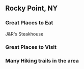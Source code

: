 ## Rocky Point, NY

### Great Places to Eat
J&R's Steakhouse

### Great Places to Visit

### Many Hiking trails in the area
